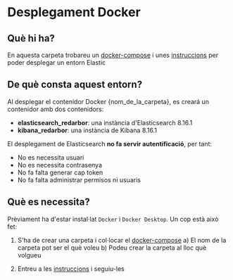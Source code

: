 # Desplegament Docker

## Què hi ha?

En aquesta carpeta trobareu un [docker-compose](/docker/docker-compose.yml) i unes [instruccions](/docker/indicacions_docker.sh) per poder desplegar un entorn Elastic

## De què consta aquest entorn?

Al desplegar el contenidor Docker {nom_de_la_carpeta}, es creará un contenidor amb dos contenidors:

- **elasticsearch_redarbor**: una instància d'Elasticsearch 8.16.1
- **kibana_redarbor**: una instància de Kibana 8.16.1

El desplegament de Elasticsearch **no fa servir autentificació**, per tant:

- No es necessita usuari
- No es necessita contrasenya
- No fa falta generar cap token
- No fa falta administrar permisos ni usuaris

## Què es necessita?

Prèviament ha d'estar instal·lat `Docker` i `Docker Desktop`. Un cop està això fet:

1) S'ha de crear una carpeta i col·locar el [docker-compose](/docker/docker-compose.yml)
  a) El nom de la carpeta pot ser el què voleu
  b) Podeu crear la carpeta al lloc què volgueu

2) Entreu a les [instruccions](/docker/indicacions_docker.sh) i seguiu-les
